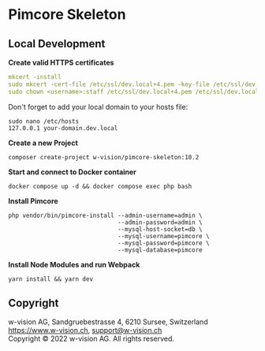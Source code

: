 # Pimcore Skeleton

## Local Development

**Create valid HTTPS certificates**
```yaml
mkcert -install
sudo mkcert -cert-file /etc/ssl/dev.local+4.pem -key-file /etc/ssl/dev.local+4-key.pem dev.local "*.dev.local" localhost 127.0.0.1 ::1
sudo chown <username>:staff /etc/ssl/dev.local+4.pem /etc/ssl/dev.local+4-key.pem
```

Don't forget to add your local domain to your hosts file:
```
sudo nano /etc/hosts
127.0.0.1 your-domain.dev.local
```

**Create a new Project**
```
composer create-project w-vision/pimcore-skeleton:10.2
```

**Start and connect to Docker container**
```
docker compose up -d && docker compose exec php bash
```

**Install Pimcore**
```
php vendor/bin/pimcore-install --admin-username=admin \
                               --admin-password=admin \
                               --mysql-host-socket=db \
                               --mysql-username=pimcore \
                               --mysql-password=pimcore \
                               --mysql-database=pimcore
```

**Install Node Modules and run Webpack**
```
yarn install && yarn dev
```

## Copyright

w-vision AG, Sandgruebestrasse 4, 6210 Sursee, Switzerland  
https://www.w-vision.ch, support@w-vision.ch  
Copyright © 2022 w-vision AG. All rights reserved.